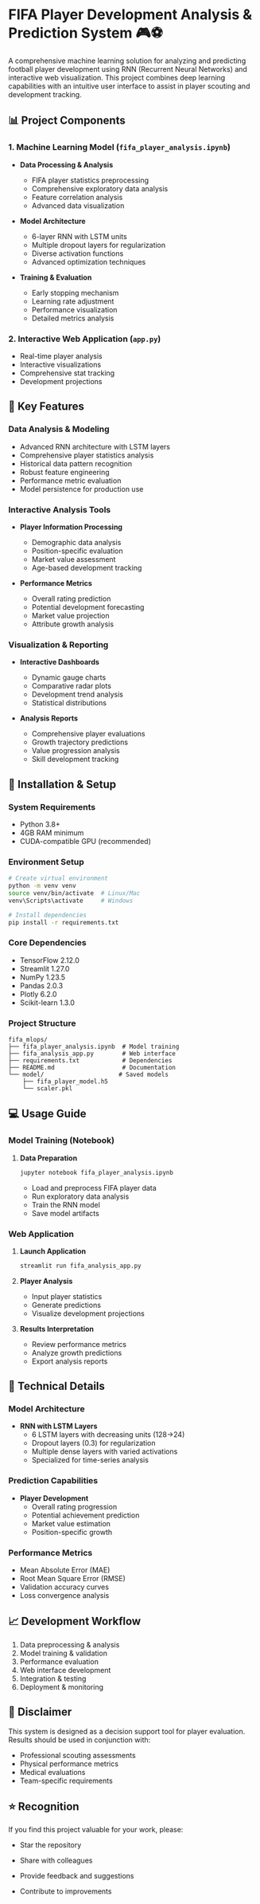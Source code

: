 # FIFA Player Development Analysis & Prediction System 🎮⚽

A comprehensive machine learning solution for analyzing and predicting football player development using RNN (Recurrent Neural Networks) and interactive web visualization. This project combines deep learning capabilities with an intuitive user interface to assist in player scouting and development tracking.

## 📊 Project Components

### 1. Machine Learning Model (`fifa_player_analysis.ipynb`)
- **Data Processing & Analysis**
  - FIFA player statistics preprocessing
  - Comprehensive exploratory data analysis
  - Feature correlation analysis
  - Advanced data visualization

- **Model Architecture**
  - 6-layer RNN with LSTM units
  - Multiple dropout layers for regularization
  - Diverse activation functions
  - Advanced optimization techniques

- **Training & Evaluation**
  - Early stopping mechanism
  - Learning rate adjustment
  - Performance visualization
  - Detailed metrics analysis

### 2. Interactive Web Application (`app.py`)
- Real-time player analysis
- Interactive visualizations
- Comprehensive stat tracking
- Development projections

## 🌟 Key Features

### Data Analysis & Modeling
- Advanced RNN architecture with LSTM layers
- Comprehensive player statistics analysis
- Historical data pattern recognition
- Robust feature engineering
- Performance metric evaluation
- Model persistence for production use

### Interactive Analysis Tools
- **Player Information Processing**
  - Demographic data analysis
  - Position-specific evaluation
  - Market value assessment
  - Age-based development tracking

- **Performance Metrics**
  - Overall rating prediction
  - Potential development forecasting
  - Market value projection
  - Attribute growth analysis

### Visualization & Reporting
- **Interactive Dashboards**
  - Dynamic gauge charts
  - Comparative radar plots
  - Development trend analysis
  - Statistical distributions

- **Analysis Reports**
  - Comprehensive player evaluations
  - Growth trajectory predictions
  - Value progression analysis
  - Skill development tracking

## 🚀 Installation & Setup

### System Requirements
- Python 3.8+
- 4GB RAM minimum
- CUDA-compatible GPU (recommended)

### Environment Setup
```bash
# Create virtual environment
python -m venv venv
source venv/bin/activate  # Linux/Mac
venv\Scripts\activate     # Windows

# Install dependencies
pip install -r requirements.txt
```

### Core Dependencies
- TensorFlow 2.12.0
- Streamlit 1.27.0
- NumPy 1.23.5
- Pandas 2.0.3
- Plotly 6.2.0
- Scikit-learn 1.3.0

### Project Structure
```
fifa_mlops/
├── fifa_player_analysis.ipynb  # Model training
├── fifa_analysis_app.py        # Web interface
├── requirements.txt            # Dependencies
├── README.md                   # Documentation
└── model/                     # Saved models
    ├── fifa_player_model.h5
    └── scaler.pkl
```

## 💻 Usage Guide

### Model Training (Notebook)
1. **Data Preparation**
   ```bash
   jupyter notebook fifa_player_analysis.ipynb
   ```
   - Load and preprocess FIFA player data
   - Run exploratory data analysis
   - Train the RNN model
   - Save model artifacts

### Web Application
1. **Launch Application**
   ```bash
   streamlit run fifa_analysis_app.py
   ```

2. **Player Analysis**
   - Input player statistics
   - Generate predictions
   - Visualize development projections

3. **Results Interpretation**
   - Review performance metrics
   - Analyze growth predictions
   - Export analysis reports

## 🎯 Technical Details

### Model Architecture
- **RNN with LSTM Layers**
  - 6 LSTM layers with decreasing units (128→24)
  - Dropout layers (0.3) for regularization
  - Multiple dense layers with varied activations
  - Specialized for time-series analysis

### Prediction Capabilities
- **Player Development**
  - Overall rating progression
  - Potential achievement prediction
  - Market value estimation
  - Position-specific growth

### Performance Metrics
- Mean Absolute Error (MAE)
- Root Mean Square Error (RMSE)
- Validation accuracy curves
- Loss convergence analysis

## 📈 Development Workflow
1. Data preprocessing & analysis
2. Model training & validation
3. Performance evaluation
4. Web interface development
5. Integration & testing
6. Deployment & monitoring


## 📝 Disclaimer

This system is designed as a decision support tool for player evaluation. Results should be used in conjunction with:
- Professional scouting assessments
- Physical performance metrics
- Medical evaluations
- Team-specific requirements

## ⭐ Recognition

If you find this project valuable for your work, please:
- Star the repository
- Share with colleagues
- Provide feedback and suggestions

- Contribute to improvements

